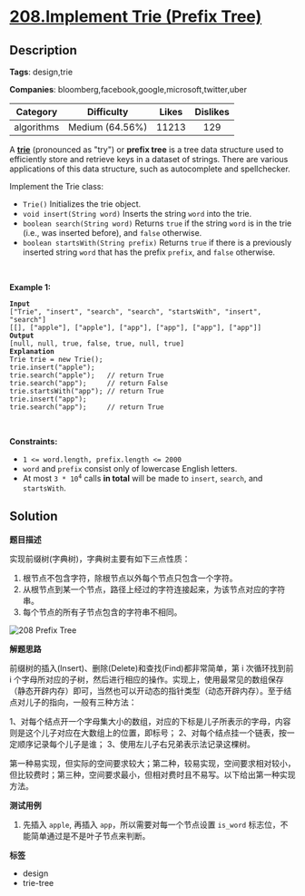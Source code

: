 # [208.Implement Trie (Prefix Tree)](https://leetcode.com/problems/implement-trie-prefix-tree/description/)

## Description

**Tags**: design,trie

**Companies**: bloomberg,facebook,google,microsoft,twitter,uber

|  Category  |   Difficulty    | Likes | Dislikes |
| :--------: | :-------------: | :---: | :------: |
| algorithms | Medium (64.56%) | 11213 |   129    |

<p>A <a href="https://en.wikipedia.org/wiki/Trie" target="_blank"><strong>trie</strong></a> (pronounced as &quot;try&quot;) or <strong>prefix tree</strong> is a tree data structure used to efficiently store and retrieve keys in a dataset of strings. There are various applications of this data structure, such as autocomplete and spellchecker.</p>
<p>Implement the Trie class:</p>
<ul>
  <li><code>Trie()</code> Initializes the trie object.</li>
  <li><code>void insert(String word)</code> Inserts the string <code>word</code> into the trie.</li>
  <li><code>boolean search(String word)</code> Returns <code>true</code> if the string <code>word</code> is in the trie (i.e., was inserted before), and <code>false</code> otherwise.</li>
  <li><code>boolean startsWith(String prefix)</code> Returns <code>true</code> if there is a previously inserted string <code>word</code> that has the prefix <code>prefix</code>, and <code>false</code> otherwise.</li>
</ul>
<p>&nbsp;</p>
<p><strong class="example">Example 1:</strong></p>
<pre><code><strong>Input</strong>
[&quot;Trie&quot;, &quot;insert&quot;, &quot;search&quot;, &quot;search&quot;, &quot;startsWith&quot;, &quot;insert&quot;, &quot;search&quot;]
[[], [&quot;apple&quot;], [&quot;apple&quot;], [&quot;app&quot;], [&quot;app&quot;], [&quot;app&quot;], [&quot;app&quot;]]
<strong>Output</strong>
[null, null, true, false, true, null, true]
<strong>Explanation</strong>
Trie trie = new Trie();
trie.insert(&quot;apple&quot;);
trie.search(&quot;apple&quot;);   // return True
trie.search(&quot;app&quot;);     // return False
trie.startsWith(&quot;app&quot;); // return True
trie.insert(&quot;app&quot;);
trie.search(&quot;app&quot;);     // return True</code></pre>
<p>&nbsp;</p>
<p><strong>Constraints:</strong></p>
<ul>
  <li><code>1 &lt;= word.length, prefix.length &lt;= 2000</code></li>
  <li><code>word</code> and <code>prefix</code> consist only of lowercase English letters.</li>
  <li>At most <code>3 * 10<sup>4</sup></code> calls <strong>in total</strong> will be made to <code>insert</code>, <code>search</code>, and <code>startsWith</code>.</li>
</ul>

## Solution

**题目描述**

实现前缀树(字典树)，字典树主要有如下三点性质：

1. 根节点不包含字符，除根节点以外每个节点只包含一个字符。
2. 从根节点到某一个节点，路径上经过的字符连接起来，为该节点对应的字符串。
3. 每个节点的所有子节点包含的字符串不相同。

![208 Prefix Tree](https://gitlab.com/convexwf/convex-resource/-/raw/master/convex-notes/leetcode-208_Prefix_Tree.png)

**解题思路**

前缀树的插入(Insert)、删除(Delete)和查找(Find)都非常简单，第 i 次循环找到前 i 个字母所对应的子树，然后进行相应的操作。实现上，使用最常见的数组保存（静态开辟内存）即可，当然也可以开动态的指针类型（动态开辟内存）。至于结点对儿子的指向，一般有三种方法：

1、对每个结点开一个字母集大小的数组，对应的下标是儿子所表示的字母，内容则是这个儿子对应在大数组上的位置，即标号；
2、对每个结点挂一个链表，按一定顺序记录每个儿子是谁；
3、使用左儿子右兄弟表示法记录这棵树。

第一种易实现，但实际的空间要求较大；第二种，较易实现，空间要求相对较小，但比较费时；第三种，空间要求最小，但相对费时且不易写。以下给出第一种实现方法。

**测试用例**

1. 先插入 `apple`, 再插入 `app`，所以需要对每一个节点设置 `is_word` 标志位，不能简单通过是不是叶子节点来判断。

**标签**

- design
- trie-tree
